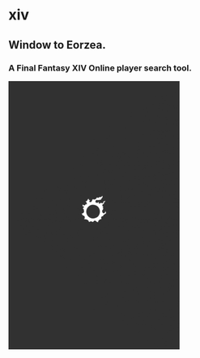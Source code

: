 # xiv 

## Window to Eorzea.
### A Final Fantasy XIV Online player search tool. 
![Demo Image 01](assets/screenshots/T0.gif)
